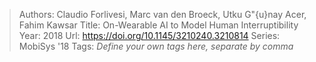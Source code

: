 > Authors: Claudio Forlivesi, Marc van den Broeck, Utku G\"{u}nay Acer, Fahim Kawsar
> Title: On-Wearable AI to Model Human Interruptibility
> Year: 2018
> Url: https://doi.org/10.1145/3210240.3210814
> Series: MobiSys '18
> Tags: *Define your own tags here, separate by comma*